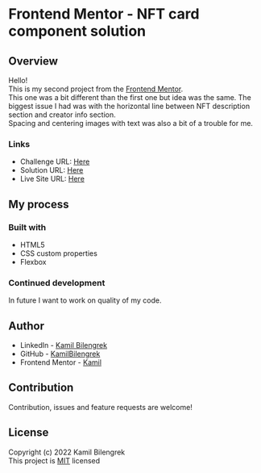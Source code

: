 # Frontend Mentor - NFT card component solution

## Overview

Hello!  
This is my second project from the [Frontend Mentor](https://www.frontendmentor.io).  
This one was a bit different than the first one but idea was the same. The biggest issue I had was with the horizontal line between NFT description section and creator info section.  
Spacing and centering images with text was also a bit of a trouble for me.

### Links

- Challenge URL: [Here](https://www.frontendmentor.io/challenges/nft-preview-card-component-SbdUL_w0U)
- Solution URL: [Here](https://www.frontendmentor.io/solutions/nft-card-component-using-css-and-html-05444r9VC)
- Live Site URL: [Here](https://kamilbilengrek.github.io/NFT-card-Component/)

## My process

### Built with

- HTML5
- CSS custom properties
- Flexbox

### Continued development

In future I want to work on quality of my code.

## Author

- LinkedIn - [Kamil Bilengrek](https://www.linkedin.com/in/kamil-bilengrek-612a82238/)
- GitHub - [KamilBilengrek](https://github.com/KamilBilengrek)
- Frontend Mentor - [Kamil](https://www.frontendmentor.io/profile/Kammilos)

## Contribution

Contribution, issues and feature requests are welcome!

## License

Copyright (c) 2022 Kamil Bilengrek  
This project is [MIT](https://github.com/KamilBilengrek/NFT-card-Component/blob/main/LICENSE.txt) licensed
